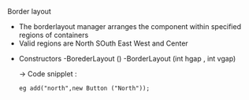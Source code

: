 Border layout 
- The borderlayout manager arranges the component within specified regions of containers 
- Valid regions are North SOuth East West and Center 

* Constructors 
-BorederLayout ()
-BorderLayout (int hgap , int vgap)


   -> Code snipplet :

      eg add("north",new Button ("North"));